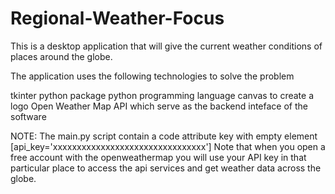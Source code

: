 # Regional-Weather-Focus
This is a desktop application that will give the current weather conditions of places around the globe.


The application uses the following technologies to solve the problem

tkinter python package
python programming language 
canvas to create a logo
Open Weather Map API which serve as the backend inteface of the software

NOTE:
The main.py script contain a code attribute key with empty element [api_key='xxxxxxxxxxxxxxxxxxxxxxxxxxxxxxxx']
Note that when you open a free account with the openweathermap you will use your API key in that particular place to access the api services and get weather data across the globe.

